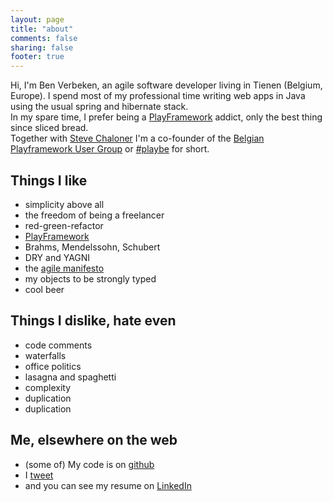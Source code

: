 ```yaml
---
layout: page
title: "about"
comments: false
sharing: false
footer: true
---
```


Hi, I'm Ben Verbeken, an agile software developer living in Tienen (Belgium, Europe). I spend most of my professional time writing web apps in Java using the usual spring and hibernate stack.   
In my spare time, I prefer being a [PlayFramework](http://www.playframework.org) addict, only the best thing since sliced bread.     
Together with [Steve Chaloner](http://www.objectify.be) I'm a co-founder of the [Belgian Playframework User Group](http://play-be.org) or [#playbe](https://twitter.com/#!/search/%23playbe) for short. 


Things I like
----------------
* simplicity above all
* the freedom of being a freelancer
* red-green-refactor
* [PlayFramework](http://www.playframework.org)
* Brahms, Mendelssohn, Schubert
* DRY and YAGNI
* the [agile manifesto](http://www.agilemanifesto.org)
* my objects to be strongly typed
* cool beer


Things I dislike, hate even
-----------------------------
* code comments
* waterfalls
* office politics
* lasagna and spaghetti
* complexity
* duplication
* duplication


Me, elsewhere on the web
-------------------------
* (some of) My code is on [github](http://github.com/bverbeken)
* I [tweet](http://twitter.com/bverbeken)
* and you can see my resume on [LinkedIn](http://www.linkedin.com/in/benverbeken)


